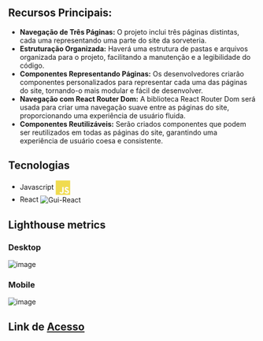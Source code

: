 ## Recursos Principais:
- **Navegação de Três Páginas:** O projeto inclui três páginas distintas, cada uma representando uma parte do site da sorveteria.
- **Estruturação Organizada:** Haverá uma estrutura de pastas e arquivos organizada para o projeto, facilitando a manutenção e a legibilidade do código.
- **Componentes Representando Páginas:** Os desenvolvedores criarão componentes personalizados para representar cada uma das páginas do site, tornando-o mais modular e fácil de desenvolver.
- **Navegação com React Router Dom:** A biblioteca React Router Dom será usada para criar uma navegação suave entre as páginas do site, proporcionando uma experiência de usuário fluida.
- **Componentes Reutilizáveis:** Serão criados componentes que podem ser reutilizados em todas as páginas do site, garantindo uma experiência de usuário coesa e consistente.
## Tecnologias
- Javascript <img align="center" alt="Gui-Js" height="30" width="30" src="https://raw.githubusercontent.com/devicons/devicon/master/icons/javascript/javascript-plain.svg"> 
- React <img align="center" alt="Gui-React" height="40" width="40" src="https://cdn.jsdelivr.net/gh/devicons/devicon/icons/react/react-original.svg" />
         
## Lighthouse metrics
### Desktop
![image](https://github.com/athena272/ice-cream-parlor-react/assets/58920070/873e4271-157f-4b64-8bc7-d03190af233b)

### Mobile

![image](https://github.com/athena272/ice-cream-parlor-react/assets/58920070/aede0f0a-baff-46be-adca-e6ad3fe93d0d)

## Link de [Acesso](https://ice-cream-parlor-react.vercel.app/)
